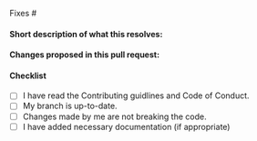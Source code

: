 Fixes #

#### Short description of what this resolves:


#### Changes proposed in this pull request:


#### Checklist

- [ ] I have read the Contributing guidlines and Code of Conduct.
- [ ] My branch is up-to-date.
- [ ] Changes made by me are not breaking the code.
- [ ] I have added necessary documentation (if appropriate)
